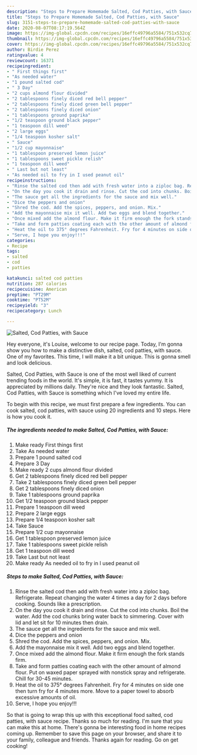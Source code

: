 ```yaml
---
description: "Steps to Prepare Homemade Salted, Cod Patties, with Sauce"
title: "Steps to Prepare Homemade Salted, Cod Patties, with Sauce"
slug: 3151-steps-to-prepare-homemade-salted-cod-patties-with-sauce
date: 2020-08-07T08:17:19.564Z
image: https://img-global.cpcdn.com/recipes/16effc49796a5584/751x532cq70/salted-cod-patties-with-sauce-recipe-main-photo.jpg
thumbnail: https://img-global.cpcdn.com/recipes/16effc49796a5584/751x532cq70/salted-cod-patties-with-sauce-recipe-main-photo.jpg
cover: https://img-global.cpcdn.com/recipes/16effc49796a5584/751x532cq70/salted-cod-patties-with-sauce-recipe-main-photo.jpg
author: Birdie Perez
ratingvalue: 4
reviewcount: 16371
recipeingredient:
- " First things first"
- "As needed water"
- "1 pound salted cod"
- " 3 Day"
- "2 cups almond flour divided"
- "2 tablespoons finely diced red bell pepper"
- "2 tablespoons finely diced green bell pepper"
- "2 tablespoons finely diced onion"
- "1 tablespoons ground paprika"
- "1/2 teaspoon ground black pepper"
- "1 teaspoon dill weed"
- "2 large eggs"
- "1/4 teaspoon kosher salt"
- " Sauce"
- "1/2 cup mayonnaise"
- "1 tablespoon preserved lemon juice"
- "1 tablespoons sweet pickle relish"
- "1 teaspoon dill weed"
- " Last but not least"
- "As needed oil to fry in I used peanut oil"
recipeinstructions:
- "Rinse the salted cod then add with fresh water into a ziploc bag. Refrigerate. Repeat changing the water 4 times a day for 2 days before cooking. Sounds like a prescription."
- "On the day you cook it drain and rinse. Cut the cod into chunks. Boil the water. Add the cod chunks bring water back to simmering. Cover with lid and let sit for 10 minutes then drain."
- "The sauce get all the ingredients for the sauce and mix well."
- "Dice the peppers and onion"
- "Shred the cod. Add the spices, peppers, and onion. Mix."
- "Add the mayonnaise mix it well. Add two eggs and blend together."
- "Once mixed add the almond flour. Make it firm enough the fork stands firm."
- "Take and form patties coating each with the other amount of almond flour. Put on waxed paper sprayed with nonstick spray and refrigerate. Chill for 30-45 minutes."
- "Heat the oil to 375° degrees Fahrenheit. Fry for 4 minutes on side one then turn fry for 4 minutes more. Move to a paper towel to absorb excessive amounts of oil."
- "Serve, I hope you enjoy!!!"
categories:
- Recipe
tags:
- salted
- cod
- patties

katakunci: salted cod patties 
nutrition: 287 calories
recipecuisine: American
preptime: "PT29M"
cooktime: "PT52M"
recipeyield: "3"
recipecategory: Lunch

---
```



![Salted, Cod Patties, with Sauce](https://img-global.cpcdn.com/recipes/16effc49796a5584/751x532cq70/salted-cod-patties-with-sauce-recipe-main-photo.jpg)

Hey everyone, it's Louise, welcome to our recipe page. Today, I'm gonna show you how to make a distinctive dish, salted, cod patties, with sauce. One of my favorites. This time, I will make it a bit unique. This is gonna smell and look delicious.

Salted, Cod Patties, with Sauce is one of the most well liked of current trending foods in the world. It's simple, it is fast, it tastes yummy. It is appreciated by millions daily. They're nice and they look fantastic. Salted, Cod Patties, with Sauce is something which I've loved my entire life.




To begin with this recipe, we must first prepare a few ingredients. You can cook salted, cod patties, with sauce using 20 ingredients and 10 steps. Here is how you cook it.

<!--inarticleads1-->

##### The ingredients needed to make Salted, Cod Patties, with Sauce:

1. Make ready  First things first
1. Take As needed water
1. Prepare 1 pound salted cod
1. Prepare  3 Day
1. Make ready 2 cups almond flour divided
1. Get 2 tablespoons finely diced red bell pepper
1. Take 2 tablespoons finely diced green bell pepper
1. Get 2 tablespoons finely diced onion
1. Take 1 tablespoons ground paprika
1. Get 1/2 teaspoon ground black pepper
1. Prepare 1 teaspoon dill weed
1. Prepare 2 large eggs
1. Prepare 1/4 teaspoon kosher salt
1. Take  Sauce
1. Prepare 1/2 cup mayonnaise
1. Get 1 tablespoon preserved lemon juice
1. Take 1 tablespoons sweet pickle relish
1. Get 1 teaspoon dill weed
1. Take  Last but not least
1. Make ready As needed oil to fry in I used peanut oil




<!--inarticleads2-->

##### Steps to make Salted, Cod Patties, with Sauce:

1. Rinse the salted cod then add with fresh water into a ziploc bag. Refrigerate. Repeat changing the water 4 times a day for 2 days before cooking. Sounds like a prescription.
1. On the day you cook it drain and rinse. Cut the cod into chunks. Boil the water. Add the cod chunks bring water back to simmering. Cover with lid and let sit for 10 minutes then drain.
1. The sauce get all the ingredients for the sauce and mix well.
1. Dice the peppers and onion
1. Shred the cod. Add the spices, peppers, and onion. Mix.
1. Add the mayonnaise mix it well. Add two eggs and blend together.
1. Once mixed add the almond flour. Make it firm enough the fork stands firm.
1. Take and form patties coating each with the other amount of almond flour. Put on waxed paper sprayed with nonstick spray and refrigerate. Chill for 30-45 minutes.
1. Heat the oil to 375° degrees Fahrenheit. Fry for 4 minutes on side one then turn fry for 4 minutes more. Move to a paper towel to absorb excessive amounts of oil.
1. Serve, I hope you enjoy!!!




So that is going to wrap this up with this exceptional food salted, cod patties, with sauce recipe. Thanks so much for reading. I'm sure that you can make this at home. There's gonna be interesting food in home recipes coming up. Remember to save this page on your browser, and share it to your family, colleague and friends. Thanks again for reading. Go on get cooking!
